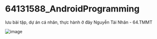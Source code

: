 # 64131588_AndroidProgramming
lưu bài tập, dự án cá nhân, thực hành ở đây
Nguyễn Tài Nhân - 64.TMMT

![image](https://github.com/user-attachments/assets/cca85730-b530-4197-8499-bf00ec816084)

